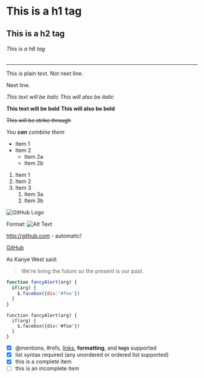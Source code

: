 # This is a h1 tag
## This is a h2 tag
###### This is a h6 tag

---

This is plain text. 
Not next line.

Next line.


*This text will be italic*
_This will also be italic_

**This text will be bold**
__This will also be bold__

~~This will be strike through~~

_You **can** combine them_

* Item 1
* Item 2
  * Item 2a
  * Item 2b

1. Item 1
1. Item 2
1. Item 3
   1. Item 3a
   1. Item 3b


![GitHub Logo](https://avatars0.githubusercontent.com/u/39998050?s=200)

Format: ![Alt Text](https://avatars0.githubusercontent.com/u/39998050?s=200)

http://github.com - automatic!

[GitHub](http://github.com)

As Kanye West said:

> We're living the future so 
> the present is our past.

```javascript
function fancyAlert(arg) {
  if(arg) {
    $.facebox({div:'#foo'})
  }
}
```

    function fancyAlert(arg) {
      if(arg) {
        $.facebox({div:'#foo'})
      }
    }

- [x] @mentions, #refs, [links](), **formatting**, and <del>tags</del> supported
- [x] list syntax required (any unordered or ordered list supported)
- [x] this is a complete item
- [ ] this is an incomplete item